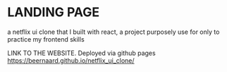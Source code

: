 # LANDING PAGE 

a netflix ui clone that I built with react, a project purposely use for only to practice my frontend skills

LINK TO THE WEBSITE. Deployed via github pages
https://beernaard.github.io/netflix_ui_clone/
